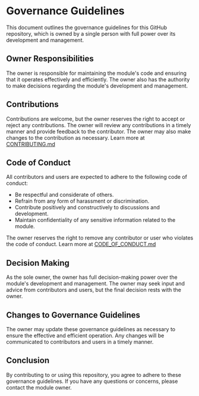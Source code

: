 # Governance Guidelines

This document outlines the governance guidelines for this GitHub repository, which is owned by a single person with full power over its development and management.

## Owner Responsibilities
The owner is responsible for maintaining the module's code and ensuring that it operates effectively and efficiently. The owner also has the authority to make decisions regarding the module's development and management.

## Contributions
Contributions are welcome, but the owner reserves the right to accept or reject any contributions. The owner will review any contributions in a timely manner and provide feedback to the contributor. The owner may also make changes to the contribution as necessary. Learn more at [CONTRIBUTING.md](.github/CONTRIBUTING.md)

## Code of Conduct

All contributors and users are expected to adhere to the following code of conduct:

* Be respectful and considerate of others.
* Refrain from any form of harassment or discrimination.
* Contribute positively and constructively to discussions and development.
* Maintain confidentiality of any sensitive information related to the module.

The owner reserves the right to remove any contributor or user who violates the code of conduct. Learn more at [CODE_OF_CONDUCT.md](.github/CODE_OF_CONDUCT.md)

## Decision Making
As the sole owner, the owner has full decision-making power over the module's development and management. The owner may seek input and advice from contributors and users, but the final decision rests with the owner.

## Changes to Governance Guidelines
The owner may update these governance guidelines as necessary to ensure the effective and efficient operation. Any changes will be communicated to contributors and users in a timely manner.

## Conclusion
By contributing to or using this repository, you agree to adhere to these governance guidelines. If you have any questions or concerns, please contact the module owner.
